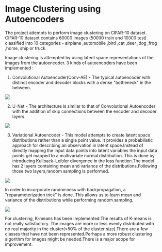 # Image Clustering using Autoencoders

The project attempts to perform image clustering on CIFAR-10 dataset. CIFAR-10 dataset contains 60000 images (50000 train and 10000 test) classified into 10 categories - airplane ,automobile ,bird ,cat ,deer ,dog ,frog ,horse, ship or truck.

Image clustering is attempted by using latent space representations of the images from the autoencoder. 3 kinds of autoencoders have been implemented :

1. Convolutional Autoencoder(Conv-AE) - The typical autoencoder with distinct encoder and decoder blocks with a dense "bottleneck" in the between.

![](https://blog.keras.io/img/ae/autoencoder_schema.jpg)
  
2. U-Net - The architecture is similar to that of Convolutional Autoencoder with the addition of skip connections between the encoder and decoder layers.

![](https://www.dimartinot.com/img/notebooks/moon_test/models/unet.png)

3. Variational Autoencoder - This model attempts to create latent space distributions rather than a single point value. It provides a probabilistic approach for describing an observation in latent space.Instead of directly mapping the input data points into latent variables the input data points get mapped to a multivariate normal distribution. This is done by introducing Kullback–Leibler divergence in the loss function.The model has 2 layers containing mean and variance of the distributions.Following those two layers,random sampling is performed.

![](https://www.jeremyjordan.me/content/images/2018/03/Screen-Shot-2018-03-18-at-12.24.19-AM.png)

In order to incorporate randomness with backpropagation, a "reparameterization trick" is done. This allows us to learn mean and variance of the distributions while performing random sampling.

![](https://i.stack.imgur.com/d38DB.png)

For clustering, K-means has been implemented.The results of K-means is not really satisfactory. The images are more or less evenly distributed with no real majority in the cluster(>50% of the cluster size).There are a few classes that have not been represented.Perhaps a more robust clustering algorithm for images might be needed.There is a major scope for improvement.
